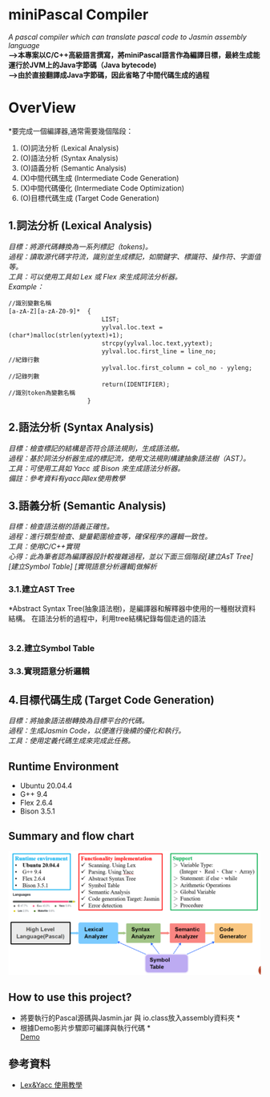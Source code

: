 # miniPascal Compiler
*A pascal compiler which can translate pascal code to Jasmin assembly language*  
**-->本專案以C/C++高級語言撰寫，將miniPascal語言作為編譯目標，最終生成能運行於JVM上的Java字節碼（Java bytecode)**  
**-->由於直接翻譯成Java字節碼，因此省略了中間代碼生成的過程**

# OverView
*要完成一個編譯器,通常需要幾個階段：
1. (O)詞法分析 (Lexical Analysis)
2. (O)語法分析 (Syntax Analysis)
3. (O)語義分析 (Semantic Analysis)
4. (X)中間代碼生成 (Intermediate Code Generation)
5. (X)中間代碼優化 (Intermediate Code Optimization)
6. (O)目標代碼生成 (Target Code Generation)

## 1.詞法分析 (Lexical Analysis)
*目標：將源代碼轉換為一系列標記（tokens)。*  
*過程：讀取源代碼字符流，識別並生成標記，如關鍵字、標識符、操作符、字面值等。*    
*工具：可以使用工具如 Lex 或 Flex 來生成詞法分析器。*    
*Example：*    
```
//識別變數名稱
[a-zA-Z][a-zA-Z0-9]*  {
                          LIST;
                          yylval.loc.text = (char*)malloc(strlen(yytext)+1);
                          strcpy(yylval.loc.text,yytext);				             
                          yylval.loc.first_line = line_no;                  //紀錄行數
                          yylval.loc.first_column = col_no - yyleng;        //記錄列數
                          return(IDENTIFIER);                               //識別token為變數名稱
                      }
```

## 2.語法分析 (Syntax Analysis)
*目標：檢查標記的結構是否符合語法規則，生成語法樹。*  
*過程：基於詞法分析器生成的標記流，使用文法規則構建抽象語法樹（AST）。*  
*工具：可使用工具如 Yacc 或 Bison 來生成語法分析器。*  
*備註：參考資料有yacc與lex使用教學*

## 3.語義分析 (Semantic Analysis)
*目標：檢查語法樹的語義正確性。*  
*過程：進行類型檢查、變量範圍檢查等，確保程序的邏輯一致性。*  
*工具：使用C/C++實現*  
*心得：此為筆者認為編譯器設計較複雜過程，並以下面三個階段[建立AsT Tree] [建立Symbol Table] [實現語意分析邏輯]做解析*    
### 3.1.建立AST Tree
*Abstract Syntax Tree(抽象語法樹)，是編譯器和解釋器中使用的一種樹狀資料結構。
在語法分析的過程中，利用tree結構紀錄每個走過的語法
```

```

### 3.2.建立Symbol Table
### 3.3.實現語意分析邏輯

## 4.目標代碼生成 (Target Code Generation)
*目標：將抽象語法樹轉換為目標平台的代碼。*  
*過程：生成Jasmin Code，以便進行後續的優化和執行。*  
*工具：使用定義代碼生成來完成此任務。*  

## Runtime Environment
* Ubuntu 20.04.4
* G++ 9.4
* Flex 2.6.4
* Bison 3.5.1

## Summary and flow chart

![This is an alt text.](minipascal.PNG)

## How to use this project?
* 將要執行的Pascal源碼與Jasmin.jar 與 io.class放入assembly資料夾 *  
* 根據Demo影片步驟即可編譯與執行代碼 *  
[Demo](https://youtu.be/hmFLkoay438)

## 參考資料
- [Lex&Yacc 使用教學](https://zhuanlan.zhihu.com/p/143867739)
